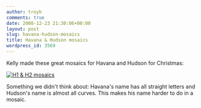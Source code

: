 ```yaml
---
author: troyh
comments: true
date: 2008-12-23 21:30:06+00:00
layout: post
slug: havana-hudson-mosaics
title: Havana & Hudson mosaics
wordpress_id: 3569
---
```


Kelly made these great mosaics for Havana and Hudson for Christmas:

[![H1 & H2 mosaics](http://farm4.static.flickr.com/3290/3131069775_a882197d72.jpg)](http://www.flickr.com/photos/troyh/3131069775/)

Something we didn't think about: Havana's name has all straight letters and Hudson's name is almost all curves. This makes his name harder to do in a mosaic.
